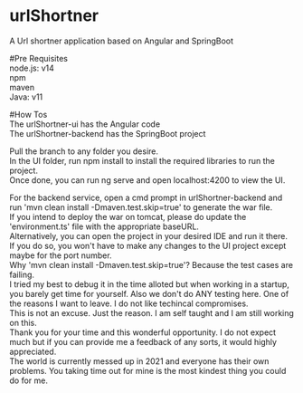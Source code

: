 # urlShortner
A Url shortner application based on Angular and SpringBoot

#Pre Requisites  
node.js: v14  
npm  
maven  
Java: v11  

#How Tos  
The urlShortner-ui has the Angular code  
The urlShortner-backend has the SpringBoot project  

Pull the branch to any folder you desire.  
In the UI folder, run npm install to install the required libraries to run the project.  
Once done, you can run ng serve and open localhost:4200 to view the UI.  

For the backend service, open a cmd prompt in urlShortner-backend and run 'mvn clean install -Dmaven.test.skip=true' to generate the war file.  
If you intend to deploy the war on tomcat, please do update the 'environment.ts' file with the appropriate baseURL.  
Alternatively, you can open the project in your desired IDE and run it there. If you do so, you won't have to make any changes to the UI project except maybe for the port number.  
Why 'mvn clean install -Dmaven.test.skip=true'? Because the test cases are failing.   
I tried my best to debug it in the time alloted but when working in a startup, you barely get time for yourself. Also we don't do ANY testing here. One of the reasons I want to leave. I do not like techincal compromises.  
This is not an excuse. Just the reason. I am self taught and I am still working on this.  
Thank you for your time and this wonderful opportunity. I do not expect much but if you can provide me a feedback of any sorts, it would highly appreciated.  
The world is currently messed up in 2021 and everyone has their own problems. You taking time out for mine is the most kindest thing you could do for me.  
